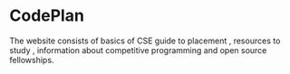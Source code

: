 # CodePlan
The website consists of basics of CSE guide to placement , resources to study , information about competitive programming and open source fellowships.
